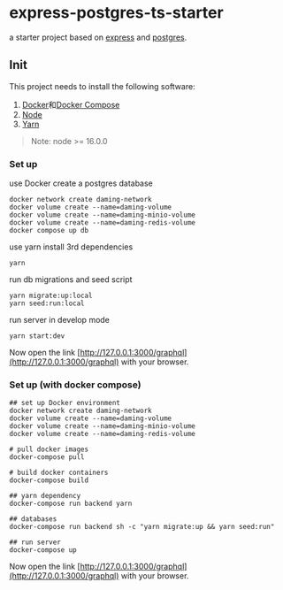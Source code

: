 # express-postgres-ts-starter

a starter project based on [express](https://expressjs.com/) and [postgres](https://www.postgresql.org/).

## Init

This project needs to install the following software:

1. [Docker](https://www.docker.com/)和[Docker Compose](https://docs.docker.com/engine/reference/commandline/compose/)
2. [Node](https://nodejs.org/)
3. [Yarn](https://classic.yarnpkg.com/lang/en/)

> Note: node >= 16.0.0

### Set up

use Docker create a postgres database

```
docker network create daming-network
docker volume create --name=daming-volume
docker volume create --name=daming-minio-volume
docker volume create --name=daming-redis-volume
docker compose up db
```

use yarn install 3rd dependencies

```
yarn
```

run db migrations and seed script

```
yarn migrate:up:local
yarn seed:run:local
```

run server in develop mode

```
yarn start:dev
```

Now open the link [http://127.0.0.1:3000/graphql](http://127.0.0.1:3000/graphql) with your browser.

### Set up (with docker compose)

```shell
## set up Docker environment
docker network create daming-network
docker volume create --name=daming-volume
docker volume create --name=daming-minio-volume
docker volume create --name=daming-redis-volume

# pull docker images
docker-compose pull

# build docker containers
docker-compose build

## yarn dependency
docker-compose run backend yarn

## databases
docker-compose run backend sh -c "yarn migrate:up && yarn seed:run"

## run server
docker-compose up

```

Now open the link [http://127.0.0.1:3000/graphql](http://127.0.0.1:3000/graphql) with your browser.
